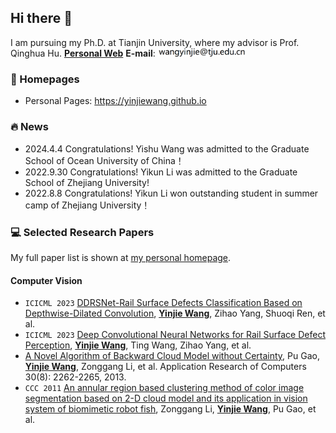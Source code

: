 ## Hi there 👋

I am pursuing my Ph.D. at Tianjin University, where my advisor is Prof. Qinghua Hu. [**Personal Web**](https://yinjiewang.github.io/)
**E-mail**: <img src='./images/wyjtju.png' style='width: 10em;'>

### 📎 Homepages

- Personal Pages: https://yinjiewang.github.io

### 🔥 News

- 2024.4.4 Congratulations! Yishu Wang was admitted to the Graduate School of Ocean University of China！
- 2022.9.30 Congratulations! Yikun Li was admitted to the Graduate School of Zhejiang University!
- 2022.8.8 Congratulations! Yikun Li won outstanding student in summer camp of Zhejiang University！

### 💻 Selected Research Papers

My full paper list is shown at [my personal homepage](https://yinjiewang.github.io).

#### Computer Vision

- ``ICICML 2023`` [DDRSNet-Rail Surface Defects Classification Based on Depthwise-Dilated Convolution](https://ieeexplore.ieee.org/abstract/document/10424928), **<u>Yinjie Wang</u>**, Zihao Yang, Shuoqi Ren, et al. <strong><span class='show_paper_citations' data='ZjIJxkAAAAAJ:YsMSGLbcyi4C'></span></strong>
- ``ICICML 2023`` [Deep Convolutional Neural Networks for Rail Surface Defect Perception](https://ieeexplore.ieee.org/abstract/document/10424775), **<u>Yinjie Wang</u>**, Ting Wang, Zihao Yang, et al. <strong><span class='show_paper_citations' data='ZjIJxkAAAAAJ:eQOLeE2rZwMC'></span></strong>
- [A Novel Algorithm of Backward Cloud Model without Certainty](https://webofscience.clarivate.cn/wos/alldb/full-record/CSCD:4909627), Pu Gao, **<u>Yinjie Wang</u>**, Zonggang Li, et al. Application Research of Computers 30(8): 2262-2265, 2013. <strong><span class='show_paper_citations' data='ZjIJxkAAAAAJ:zYLM7Y9cAGgC'></span></strong>
- ``CCC 2011`` [An annular region based clustering method of color image segmentation based on 2-D cloud model and its application in vision system of biomimetic robot fish](https://ieeexplore.ieee.org/abstract/document/6001121), Zonggang Li, **<u>Yinjie Wang</u>**, Pu Gao, et al. <strong><span class='show_paper_citations' data='ZjIJxkAAAAAJ:d1gkVwhDpl0C'></span></strong>